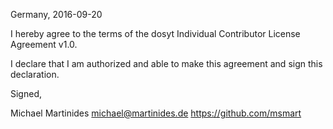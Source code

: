 Germany, 2016-09-20

I hereby agree to the terms of the dosyt Individual Contributor License
Agreement v1.0.

I declare that I am authorized and able to make this agreement and sign this
declaration.

Signed,

Michael Martinides michael@martinides.de https://github.com/msmart
